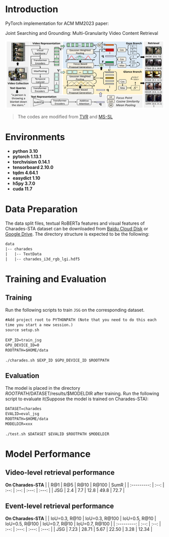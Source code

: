 # Introduction
PyTorch implementation for ACM MM2023 paper:

Joint Searching and Grounding: Multi-Granularity Video Content Retrieval

![model framework](figures/framework.png)
> The codes are modified from [TVR](https://github.com/jayleicn/TVRetrieval) and [MS-SL](https://github.com/HuiGuanLab/ms-sl)


# Environments 
* **python 3.10**
* **pytorch 1.13.1**
* **torchvision 0.14.1**
* **tensorboard 2.10.0**
* **tqdm 4.64.1**
* **easydict 1.10**
* **h5py 3.7.0**
* **cuda 11.7**

# Data Preparation
The data split files, textual RoBERTa features and visual features of Charades-STA dataset can be downloaded from [Baidu Cloud Disk](https://pan.baidu.com/s/1B9fK8fA7Hy_1NTZ2m1DBCg?pwd=e8cy) or [Google Drive](https://drive.google.com/file/d/181wKl3GjgmcULv0ps0XGyMvndJTrIpN1/view?usp=sharing). The directory structure is expected to be the following:
```
data
|-- charades
|   |-- TextData
|   |-- charades_i3d_rgb_lgi.hdf5
```

# Training and Evaluation

## Training
Run the following scripts to train `JSG` on the corresponding dataset.

```
#Add project root to PYTHONPATH (Note that you need to do this each time you start a new session.)
source setup.sh

EXP_ID=train_jsg
GPU_DEVICE_ID=0
ROOTPATH=$HOME/data

./charades.sh $EXP_ID $GPU_DEVICE_ID $ROOTPATH
```

## Evaluation
The model is placed in the directory $ROOTPATH/$DATASET/results/$MODELDIR after training. Run the following script to evaluate it(Suppose the model is trained on Charades-STA):
```
DATASET=charades
EVALID=eval_jsg
ROOTPATH=$HOME/data
MODELDIR=xxx

./test.sh $DATASET $EVALID $ROOTPATH $MODELDIR
```

# Model Performance 

## Video-level retrieval performance

**On Charades-STA**
|             | R@1  | R@5  | R@10 | R@100 | SumR  |
| :---------: | :--: | :--: | :--: | :---: | :---: |
| JSG | 2.4 | 7.7 | 12.8 | 49.8  | 72.7 |


## Event-level retrieval performance

**On Charades-STA**
|             | IoU=0.3, R@10  | IoU=0.3, R@100  | IoU=0.5, R@10  | IoU=0.5, R@100 | IoU=0.7, R@10 | IoU=0.7, R@100 |
| :---------: | :--: | :--: | :--: | :---: | :---: | :---: |
| JSG | 7.23 | 28.71 | 5.67 | 22.50  | 3.28 | 12.34 |
